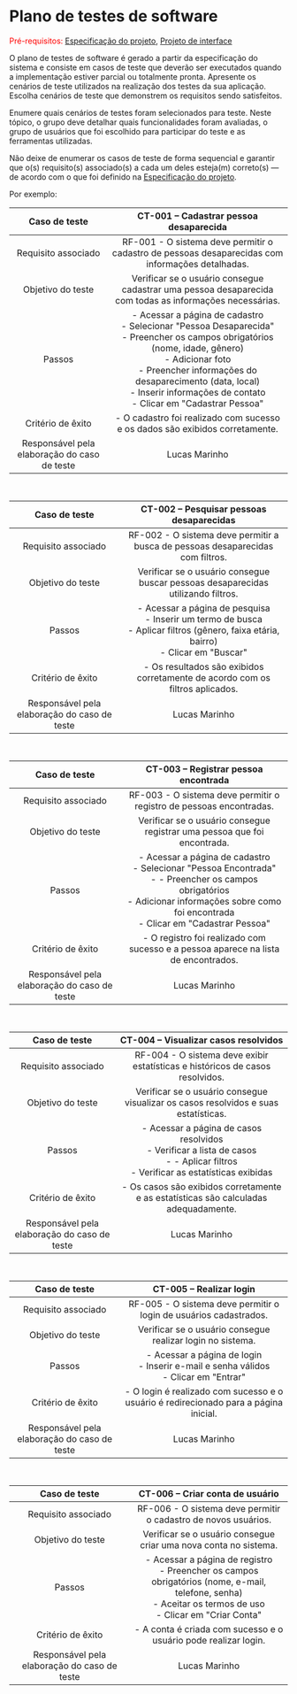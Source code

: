 # Plano de testes de software

<span style="color:red">Pré-requisitos: <a href="03-Product-design.md"> Especificação do projeto</a></span>, <a href="05-Projeto-interface.md"> Projeto de interface</a>

O plano de testes de software é gerado a partir da especificação do sistema e consiste em casos de teste que deverão ser executados quando a implementação estiver parcial ou totalmente pronta. Apresente os cenários de teste utilizados na realização dos testes da sua aplicação. Escolha cenários de teste que demonstrem os requisitos sendo satisfeitos.

Enumere quais cenários de testes foram selecionados para teste. Neste tópico, o grupo deve detalhar quais funcionalidades foram avaliadas, o grupo de usuários que foi escolhido para participar do teste e as ferramentas utilizadas.

Não deixe de enumerar os casos de teste de forma sequencial e garantir que o(s) requisito(s) associado(s) a cada um deles esteja(m) correto(s) — de acordo com o que foi definido na <a href="03-Product-design.md">Especificação do projeto</a>.

Por exemplo:

| **Caso de teste**  | **CT-001 – Cadastrar pessoa desaparecida**  |
|:---: |:---: |
| Requisito associado | RF-001 - O sistema deve permitir o cadastro de pessoas desaparecidas com informações detalhadas. |
| Objetivo do teste | Verificar se o usuário consegue cadastrar uma pessoa desaparecida com todas as informações necessárias. |
| Passos | - Acessar a página de cadastro <br> - Selecionar "Pessoa Desaparecida" <br> - Preencher os campos obrigatórios (nome, idade, gênero) <br> - Adicionar foto <br> - Preencher informações do desaparecimento (data, local) <br> - Inserir informações de contato <br> - Clicar em "Cadastrar Pessoa" |
| Critério de êxito | - O cadastro foi realizado com sucesso e os dados são exibidos corretamente. |
| Responsável pela elaboração do caso de teste | Lucas Marinho |

<br>

| **Caso de teste**  | **CT-002 – Pesquisar pessoas desaparecidas**  |
|:---: |:---: |
| Requisito associado | RF-002 - O sistema deve permitir a busca de pessoas desaparecidas com filtros. |
| Objetivo do teste | Verificar se o usuário consegue buscar pessoas desaparecidas utilizando filtros. |
| Passos | - Acessar a página de pesquisa <br> - Inserir um termo de busca <br> - Aplicar filtros (gênero, faixa etária, bairro) <br> - Clicar em "Buscar"|
| Critério de êxito | - Os resultados são exibidos corretamente de acordo com os filtros aplicados. |
| Responsável pela elaboração do caso de teste | Lucas Marinho |

<br>

| **Caso de teste**  | **CT-003 – Registrar pessoa encontrada**  |
|:---: |:---: |
| Requisito associado | RF-003 - O sistema deve permitir o registro de pessoas encontradas. |
| Objetivo do teste | Verificar se o usuário consegue registrar uma pessoa que foi encontrada. |
| Passos | - Acessar a página de cadastro <br> - Selecionar "Pessoa Encontrada" <br> - - Preencher os campos obrigatórios <br> - Adicionar informações sobre como foi encontrada <br> - Clicar em "Cadastrar Pessoa"|
| Critério de êxito | - O registro foi realizado com sucesso e a pessoa aparece na lista de encontrados. |
| Responsável pela elaboração do caso de teste | Lucas Marinho |

<br>

| **Caso de teste**  | **CT-004 – Visualizar casos resolvidos**  |
|:---: |:---: |
| Requisito associado | RF-004 - O sistema deve exibir estatísticas e históricos de casos resolvidos. |
| Objetivo do teste | Verificar se o usuário consegue visualizar os casos resolvidos e suas estatísticas. |
| Passos | - Acessar a página de casos resolvidos <br> - Verificar a lista de casos <br> - - Aplicar filtros <br> - Verificar as estatísticas exibidas|
| Critério de êxito | - Os casos são exibidos corretamente e as estatísticas são calculadas adequadamente. |
| Responsável pela elaboração do caso de teste | Lucas Marinho |

<br>

| **Caso de teste**  | **CT-005 – Realizar login**  |
|:---: |:---: |
| Requisito associado | RF-005 - O sistema deve permitir o login de usuários cadastrados. |
| Objetivo do teste | Verificar se o usuário consegue realizar login no sistema. |
| Passos | - Acessar a página de login <br> - Inserir e-mail e senha válidos <br> - Clicar em "Entrar"|
| Critério de êxito | - O login é realizado com sucesso e o usuário é redirecionado para a página inicial. |
| Responsável pela elaboração do caso de teste | Lucas Marinho |

<br>

| **Caso de teste**  | **CT-006 – Criar conta de usuário**  |
|:---: |:---: |
| Requisito associado | RF-006 - O sistema deve permitir o cadastro de novos usuários. |
| Objetivo do teste | Verificar se o usuário consegue criar uma nova conta no sistema. |
| Passos | - Acessar a página de registro <br> - Preencher os campos obrigatórios (nome, e-mail, telefone, senha) <br> - Aceitar os termos de uso <br> - Clicar em "Criar Conta"|
| Critério de êxito | - A conta é criada com sucesso e o usuário pode realizar login. |
| Responsável pela elaboração do caso de teste | Lucas Marinho |


 

